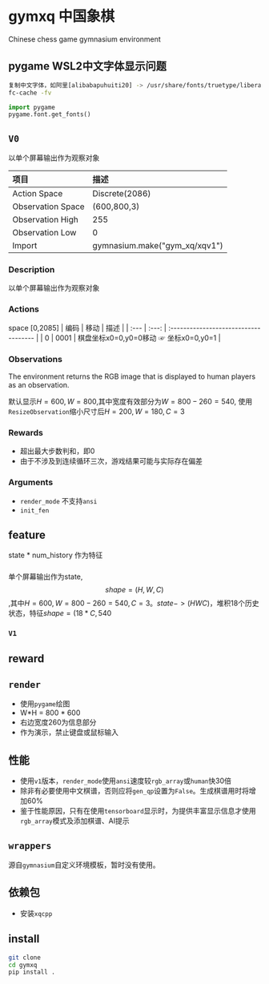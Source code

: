# gymxq 中国象棋
Chinese chess game gymnasium environment 

## pygame WSL2中文字体显示问题

```bash
复制中文字体，如阿里[alibabapuhuiti20] -> /usr/share/fonts/truetype/liberation
fc-cache -fv
```

```python
import pygame
pygame.font.get_fonts()
```

## `V0`
以单个屏幕输出作为观察对象

| 项目              | 描述                          |
| :---------------- | :---------------------------- |
| Action Space      | Discrete(2086)                |
| Observation Space | (600,800,3)                   |
| Observation High  | 255                           |
| Observation Low   | 0                             |
| Import            | gymnasium.make("gym_xq/xqv1") |

### Description
以单个屏幕输出作为观察对象

### Actions
space [0,2085]
| 编码 | 移动  | 描述                                  |
| :--- | :---: | :------------------------------------ |
| 0    | 0001  | 棋盘坐标x0=0,y0=0移动 ☞ 坐标x0=0,y0=1 |


### Observations
The environment returns the RGB image that is displayed to human players as an observation.

默认显示$H=600,W=800$,其中宽度有效部分为$W=800-260=540$, 使用`ResizeObservation`缩小尺寸后$H=200,W=180,C=3$

### Rewards

+ 超出最大步数判和，即0
+ 由于不涉及到连续循环三次，游戏结果可能与实际存在偏差

### Arguments

+ `render_mode` 不支持`ansi`
+ `init_fen`

## feature

state * num_history 作为特征

### 

单个屏幕输出作为state,$$shape=(H, W, C)$$,其中$H=600,W=800-260=540,C=3$。$state -> (H W C)$，堆积18个历史状态，特征$shape=(18*C,540$

### `V1`


## reward

## `render`

- 使用`pygame`绘图
- W*H = 800 * 600 
- 右边宽度260为信息部分
- 作为演示，禁止键盘或鼠标输入

## 性能

+ 使用`v1`版本，`render_mode`使用`ansi`速度较`rgb_array`或`human`快30倍
+ 除非有必要使用中文棋谱，否则应将`gen_qp`设置为`False`。生成棋谱用时将增加60%
+ 鉴于性能原因，只有在使用`tensorboard`显示时，为提供丰富显示信息才使用`rgb_array`模式及添加棋谱、AI提示

## `wrappers`

源自`gymnasium`自定义环境模板，暂时没有使用。

## 依赖包

- 安装`xqcpp`

## install 
```bash
git clone 
cd gymxq
pip install .
```